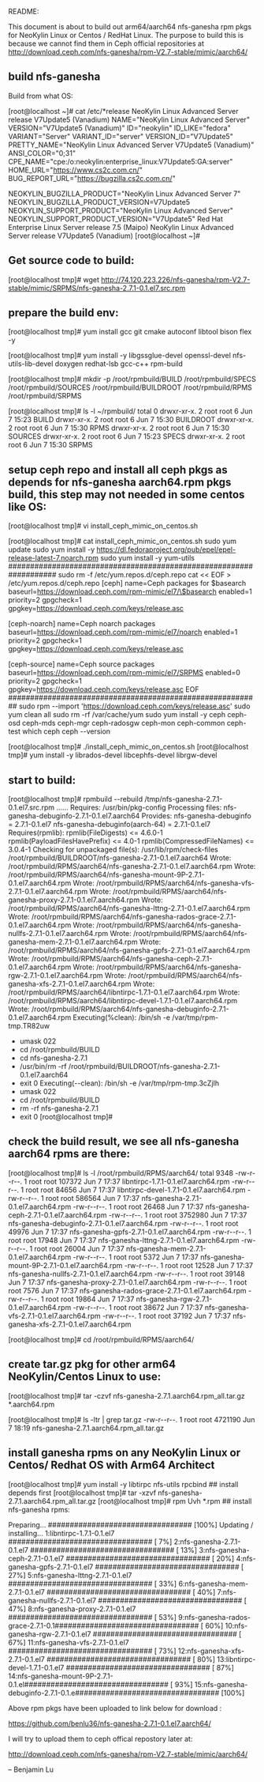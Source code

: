 README:

This document is about to build out arm64/aarch64 nfs-ganesha rpm pkgs for NeoKylin Linux or Centos / RedHat Linux.  The purpose to build this is because we cannot find them in Ceph official repositories at http://download.ceph.com/nfs-ganesha/rpm-V2.7-stable/mimic/aarch64/

## build nfs-ganesha 

Build from what OS:

[root@localhost ~]# cat /etc/*release
NeoKylin Linux Advanced Server release V7Update5 (Vanadium)
NAME="NeoKylin Linux Advanced Server"
VERSION="V7Update5 (Vanadium)"
ID="neokylin"
ID_LIKE="fedora"
VARIANT="Server"
VARIANT_ID="server"
VERSION_ID="V7Update5"
PRETTY_NAME="NeoKylin Linux Advanced Server V7Update5 (Vanadium)"
ANSI_COLOR="0;31"
CPE_NAME="cpe:/o:neokylin:enterprise_linux:V7Update5:GA:server"
HOME_URL="https://www.cs2c.com.cn/"
BUG_REPORT_URL="https://bugzilla.cs2c.com.cn/"

NEOKYLIN_BUGZILLA_PRODUCT="NeoKylin Linux Advanced Server 7"
NEOKYLIN_BUGZILLA_PRODUCT_VERSION=V7Update5
NEOKYLIN_SUPPORT_PRODUCT="NeoKylin Linux Advanced Server"
NEOKYLIN_SUPPORT_PRODUCT_VERSION="V7Update5"
Red Hat Enterprise Linux Server release 7.5 (Maipo)
NeoKylin Linux Advanced Server release V7Update5 (Vanadium)
[root@localhost ~]# 

## Get source code to build:

[root@localhost tmp]# wget http://74.120.223.226/nfs-ganesha/rpm-V2.7-stable/mimic/SRPMS/nfs-ganesha-2.7.1-0.1.el7.src.rpm


## prepare the build env:

[root@localhost tmp]# yum install gcc git cmake autoconf libtool bison flex -y

[root@localhost tmp]# yum install -y libgssglue-devel openssl-devel nfs-utils-lib-devel doxygen redhat-lsb gcc-c++ rpm-build


[root@localhost tmp]# mkdir -p /root/rpmbuild/BUILD /root/rpmbuild/SPECS /root/rpmbuild/SOURCES /root/rpmbuild/BUILDROOT /root/rpmbuild/RPMS /root/rpmbuild/SRPMS

[root@localhost tmp]# ls -l ~/rpmbuild/
total 0
drwxr-xr-x. 2 root root 6 Jun  7 15:23 BUILD
drwxr-xr-x. 2 root root 6 Jun  7 15:30 BUILDROOT
drwxr-xr-x. 2 root root 6 Jun  7 15:30 RPMS
drwxr-xr-x. 2 root root 6 Jun  7 15:30 SOURCES
drwxr-xr-x. 2 root root 6 Jun  7 15:23 SPECS
drwxr-xr-x. 2 root root 6 Jun  7 15:30 SRPMS

  
## setup ceph repo and install all ceph pkgs as depends for nfs-ganesha aarch64.rpm pkgs build, this step may not needed in some centos like OS:

[root@localhost tmp]# vi install_ceph_mimic_on_centos.sh

[root@localhost tmp]# cat install_ceph_mimic_on_centos.sh
sudo yum update
sudo yum install -y https://dl.fedoraproject.org/pub/epel/epel-release-latest-7.noarch.rpm
sudo yum install -y yum-utils
###################################################################
sudo rm -f /etc/yum.repos.d/ceph.repo
cat << EOF > /etc/yum.repos.d/ceph.repo
[ceph]
name=Ceph packages for \$basearch
baseurl=https://download.ceph.com/rpm-mimic/el7/\$basearch
enabled=1
priority=2
gpgcheck=1
gpgkey=https://download.ceph.com/keys/release.asc

[ceph-noarch]
name=Ceph noarch packages
baseurl=https://download.ceph.com/rpm-mimic/el7/noarch
enabled=1
priority=2
gpgcheck=1
gpgkey=https://download.ceph.com/keys/release.asc

[ceph-source]
name=Ceph source packages
baseurl=https://download.ceph.com/rpm-mimic/el7/SRPMS
enabled=0
priority=2
gpgcheck=1
gpgkey=https://download.ceph.com/keys/release.asc
EOF
##########################################################
sudo rpm --import 'https://download.ceph.com/keys/release.asc'
sudo yum clean all
sudo rm -rf /var/cache/yum
sudo yum install -y ceph ceph-osd ceph-mds ceph-mgr ceph-radosgw ceph-mon ceph-common ceph-test
which ceph
ceph --version

[root@localhost tmp]# ./install_ceph_mimic_on_centos.sh 
[root@localhost tmp]# yum install -y librados-devel libcephfs-devel librgw-devel

## start to build:

[root@localhost tmp]# rpmbuild --rebuild /tmp/nfs-ganesha-2.7.1-0.1.el7.src.rpm
…...
Requires: /usr/bin/pkg-config
Processing files: nfs-ganesha-debuginfo-2.7.1-0.1.el7.aarch64
Provides: nfs-ganesha-debuginfo = 2.7.1-0.1.el7 nfs-ganesha-debuginfo(aarch-64) = 2.7.1-0.1.el7
Requires(rpmlib): rpmlib(FileDigests) <= 4.6.0-1 rpmlib(PayloadFilesHavePrefix) <= 4.0-1 rpmlib(CompressedFileNames) <= 3.0.4-1
Checking for unpackaged file(s): /usr/lib/rpm/check-files /root/rpmbuild/BUILDROOT/nfs-ganesha-2.7.1-0.1.el7.aarch64
Wrote: /root/rpmbuild/RPMS/aarch64/nfs-ganesha-2.7.1-0.1.el7.aarch64.rpm
Wrote: /root/rpmbuild/RPMS/aarch64/nfs-ganesha-mount-9P-2.7.1-0.1.el7.aarch64.rpm
Wrote: /root/rpmbuild/RPMS/aarch64/nfs-ganesha-vfs-2.7.1-0.1.el7.aarch64.rpm
Wrote: /root/rpmbuild/RPMS/aarch64/nfs-ganesha-proxy-2.7.1-0.1.el7.aarch64.rpm
Wrote: /root/rpmbuild/RPMS/aarch64/nfs-ganesha-lttng-2.7.1-0.1.el7.aarch64.rpm
Wrote: /root/rpmbuild/RPMS/aarch64/nfs-ganesha-rados-grace-2.7.1-0.1.el7.aarch64.rpm
Wrote: /root/rpmbuild/RPMS/aarch64/nfs-ganesha-nullfs-2.7.1-0.1.el7.aarch64.rpm
Wrote: /root/rpmbuild/RPMS/aarch64/nfs-ganesha-mem-2.7.1-0.1.el7.aarch64.rpm
Wrote: /root/rpmbuild/RPMS/aarch64/nfs-ganesha-gpfs-2.7.1-0.1.el7.aarch64.rpm
Wrote: /root/rpmbuild/RPMS/aarch64/nfs-ganesha-ceph-2.7.1-0.1.el7.aarch64.rpm
Wrote: /root/rpmbuild/RPMS/aarch64/nfs-ganesha-rgw-2.7.1-0.1.el7.aarch64.rpm
Wrote: /root/rpmbuild/RPMS/aarch64/nfs-ganesha-xfs-2.7.1-0.1.el7.aarch64.rpm
Wrote: /root/rpmbuild/RPMS/aarch64/libntirpc-1.7.1-0.1.el7.aarch64.rpm
Wrote: /root/rpmbuild/RPMS/aarch64/libntirpc-devel-1.7.1-0.1.el7.aarch64.rpm
Wrote: /root/rpmbuild/RPMS/aarch64/nfs-ganesha-debuginfo-2.7.1-0.1.el7.aarch64.rpm
Executing(%clean): /bin/sh -e /var/tmp/rpm-tmp.TR82uw
+ umask 022
+ cd /root/rpmbuild/BUILD
+ cd nfs-ganesha-2.7.1
+ /usr/bin/rm -rf /root/rpmbuild/BUILDROOT/nfs-ganesha-2.7.1-0.1.el7.aarch64
+ exit 0
Executing(--clean): /bin/sh -e /var/tmp/rpm-tmp.3cZjIh
+ umask 022
+ cd /root/rpmbuild/BUILD
+ rm -rf nfs-ganesha-2.7.1
+ exit 0
[root@localhost tmp]# 

## check the build result, we see all nfs-ganesha aarch64 rpms are there:

[root@localhost tmp]# ls -l /root/rpmbuild/RPMS/aarch64/
total 9348
-rw-r--r--. 1 root root  107372 Jun  7 17:37 libntirpc-1.7.1-0.1.el7.aarch64.rpm
-rw-r--r--. 1 root root   84656 Jun  7 17:37 libntirpc-devel-1.7.1-0.1.el7.aarch64.rpm
-rw-r--r--. 1 root root  586564 Jun  7 17:37 nfs-ganesha-2.7.1-0.1.el7.aarch64.rpm
-rw-r--r--. 1 root root   26468 Jun  7 17:37 nfs-ganesha-ceph-2.7.1-0.1.el7.aarch64.rpm
-rw-r--r--. 1 root root 3752980 Jun  7 17:37 nfs-ganesha-debuginfo-2.7.1-0.1.el7.aarch64.rpm
-rw-r--r--. 1 root root   49976 Jun  7 17:37 nfs-ganesha-gpfs-2.7.1-0.1.el7.aarch64.rpm
-rw-r--r--. 1 root root   17948 Jun  7 17:37 nfs-ganesha-lttng-2.7.1-0.1.el7.aarch64.rpm
-rw-r--r--. 1 root root   26004 Jun  7 17:37 nfs-ganesha-mem-2.7.1-0.1.el7.aarch64.rpm
-rw-r--r--. 1 root root    5372 Jun  7 17:37 nfs-ganesha-mount-9P-2.7.1-0.1.el7.aarch64.rpm
-rw-r--r--. 1 root root   12528 Jun  7 17:37 nfs-ganesha-nullfs-2.7.1-0.1.el7.aarch64.rpm
-rw-r--r--. 1 root root   39148 Jun  7 17:37 nfs-ganesha-proxy-2.7.1-0.1.el7.aarch64.rpm
-rw-r--r--. 1 root root    7576 Jun  7 17:37 nfs-ganesha-rados-grace-2.7.1-0.1.el7.aarch64.rpm
-rw-r--r--. 1 root root   19864 Jun  7 17:37 nfs-ganesha-rgw-2.7.1-0.1.el7.aarch64.rpm
-rw-r--r--. 1 root root   38672 Jun  7 17:37 nfs-ganesha-vfs-2.7.1-0.1.el7.aarch64.rpm
-rw-r--r--. 1 root root   37192 Jun  7 17:37 nfs-ganesha-xfs-2.7.1-0.1.el7.aarch64.rpm

[root@localhost tmp]# cd /root/rpmbuild/RPMS/aarch64/

## create tar.gz pkg for other arm64 NeoKylin/Centos Linux to use:

[root@localhost tmp]# tar -czvf nfs-ganesha-2.7.1.aarch64.rpm_all.tar.gz  *.aarch64.rpm

[root@localhost tmp]# ls -ltr | grep tar.gz
-rw-r--r--. 1 root root 4721190 Jun  7 18:19 nfs-ganesha-2.7.1.aarch64.rpm_all.tar.gz

## install ganesha rpms on any NeoKylin Linux or Centos/ Redhat OS with Arm64 Architect

[root@localhost tmp]# yum install -y libtirpc nfs-utils rpcbind        ## install depends first
[root@localhost tmp]# tar -xzvf nfs-ganesha-2.7.1.aarch64.rpm_all.tar.gz
[root@localhost tmp]# rpm Uvh *.rpm           ## install nfs-ganesha rpms:

Preparing...                          ################################# [100%]
Updating / installing...
   1:libntirpc-1.7.1-0.1.el7          ################################# [  7%]
   2:nfs-ganesha-2.7.1-0.1.el7        ################################# [ 13%]
   3:nfs-ganesha-ceph-2.7.1-0.1.el7   ################################# [ 20%]
   4:nfs-ganesha-gpfs-2.7.1-0.1.el7   ################################# [ 27%]
   5:nfs-ganesha-lttng-2.7.1-0.1.el7  ################################# [ 33%]
   6:nfs-ganesha-mem-2.7.1-0.1.el7    ################################# [ 40%]
   7:nfs-ganesha-nullfs-2.7.1-0.1.el7 ################################# [ 47%]
   8:nfs-ganesha-proxy-2.7.1-0.1.el7  ################################# [ 53%]
   9:nfs-ganesha-rados-grace-2.7.1-0.1################################# [ 60%]
  10:nfs-ganesha-rgw-2.7.1-0.1.el7    ################################# [ 67%]
  11:nfs-ganesha-vfs-2.7.1-0.1.el7    ################################# [ 73%]
  12:nfs-ganesha-xfs-2.7.1-0.1.el7    ################################# [ 80%]
  13:libntirpc-devel-1.7.1-0.1.el7    ################################# [ 87%]
  14:nfs-ganesha-mount-9P-2.7.1-0.1.el################################# [ 93%]
  15:nfs-ganesha-debuginfo-2.7.1-0.1.e################################# [100%]

Above rpm pkgs have been uploaded to link below for download :

https://github.com/benlu36/nfs-ganesha-2.7.1-0.1.el7.aarch64/

I will try to upload them to ceph offical repostory later at:

http://download.ceph.com/nfs-ganesha/rpm-V2.7-stable/mimic/aarch64/


– Benjamin Lu
